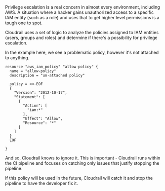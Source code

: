 Privilege escalation is a real concern in almost every environment, including AWS.
A situation where a hacker gains unauthorized access to a specific IAM entity (such as a role)
and uses that to get higher level permissions is a tough one to spot.

Cloudrail uses a set of logic to analyze the policies assigned to IAM entities (users, groups and roles)
and determine if there's a possibility for privilege escalation.

In the example here, we see a problematic policy, however it's not attached to anything.

```hcl
resource "aws_iam_policy" "allow-policy" {
  name = "allow-policy"
  description = "un-attached policy"

  policy = <<-EOF
  {
    "Version": "2012-10-17",
    "Statement": [
      {
        "Action": [
          "iam:*"
        ],
        "Effect": "Allow",
        "Resource": "*"
      }
    ]
  }
  EOF

}
```

And so, Cloudrail knows to ignore it. This is important - Cloudrail runs within the CI
pipeline and focuses on catching only issues that justify stopping the pipeline.

If this policy will be used in the future, Cloudrail will catch it and stop the pipeline to
have the developer fix it.